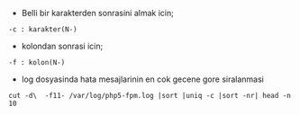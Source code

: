 * Belli bir karakterden sonrasini almak icin;
```
-c : karakter(N-)
```

* kolondan sonrasi icin;
```
-f : kolon(N-)
```

* log dosyasinda hata mesajlarinin en cok gecene gore siralanmasi
```
cut -d\  -f11- /var/log/php5-fpm.log |sort |uniq -c |sort -nr| head -n 10
```
